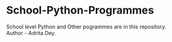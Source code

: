 # School-Python-Programmes
School level Python and Other pogrammes are in this repository.
<br>
Author - Adrita Dey.
